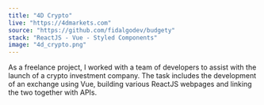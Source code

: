 ```yaml
---
title: "4D Crypto"
live: "https://4dmarkets.com"
source: "https://github.com/fidalgodev/budgety"
stack: "ReactJS - Vue - Styled Components"
image: "4d_crypto.png"
---
```


As a freelance project, I worked with a team of developers to assist with the launch of a crypto investment company. The task includes the development of an exchange using Vue, building various ReactJS webpages and linking the two together with APIs.
